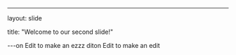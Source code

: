 ---

layout: slide

title: "Welcome to our second slide!"

---on Edit to make an ezzz
diton Edit to make an edit
